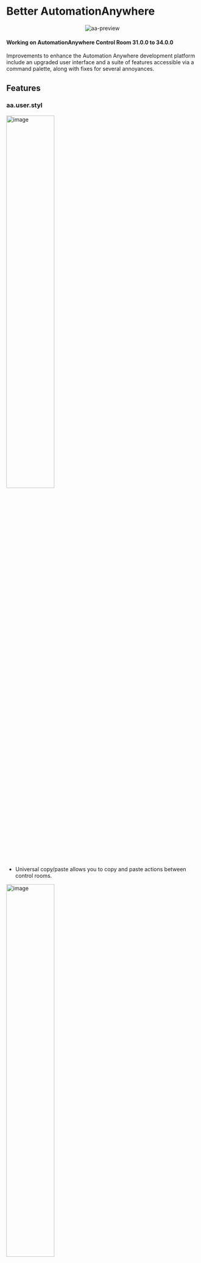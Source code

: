 # Better AutomationAnywhere

<div align="center">
<img src="https://i.ibb.co/pK7C9N2/aa-preview.png" alt="aa-preview" border="0">
</div>

#### Working on AutomationAnywhere Control Room 31.0.0 to 34.0.0
Improvements to enhance the Automation Anywhere development platform include an upgraded user interface and a suite of features accessible via a command palette, along with fixes for several annoyances.

## Features

### aa.user.styl
<img src="https://i.ibb.co/W2bxLKX/image.png" alt="image" border="0" width="50%">
<br>

- Universal copy/paste allows you to copy and paste actions between control rooms.

<img src="https://i.ibb.co/fdmcjvF/image.png" alt="image" border="0" width="50%">

- Converts input fields that have a horizontal scroll into text areas that break words, allowing you to view all contents at a glance.

<img src="https://i.ibb.co/fx0RDqk/input-to-areatext.png" alt="input-to-areatext" border="0" width="60%">

- Redesigned the annoying buttons for selecting actions, variables, and triggers.

<img src="https://i.ibb.co/tHhMdWs/services.png" alt="services" border="0" width="60%">

- Increases the font size and assigns Cascadia Code and Cursive Cascadia Code to key parts of the UI.
- Adds a colorful background.
- And much more...

### userScript.js
https://github.com/Jamir-boop/automationanywhere-improvements/assets/73477811/f7c6eec2-409f-495d-88e3-028e5b6d4593

The script adds a command palette to Automation Anywhere, which can be invoked using the `Alt + P` key combination. The command palette provides a set of commands that can be used to perform various actions on the Automation Anywhere platform. The commands include:

- `a`, `addaction`, `add action`, `action`: Opens and focuses the actions input field.
- `adv`, `addvar`, `add variable`: Adds a new variable.
- `v`, `showvars`, `list variables`, `variables`: Shows all variables.
- `duv`, `delete unused`, `remove unused variables`: Deletes unused variables.
- `hd`, `hide dialog`, `close dialog`: Hides the dialog that appears when a bot is running.
- `up`, `updatepkgs`, `upgrade packages`: Updates all packages.
- `fa`, `fold all`, `collapse all`: Folds all sections in the code.
- `p`, `private`, `private bots`: Redirects to the private bots folder.
- `help`, `h`, `show help`: Displays help information for available commands.

If an invalid command is entered, a help message is displayed with a list of valid commands.

## Installation
These are a userScript (`userScript.js`) and a userStyle (`aa.user.styl`), designed to function either together or independently. The `userScript.js` operates within the Tampermonkey extension, whereas the `aa.user.styl` is executed through the Stylus extension.

### Considerations
- Ensure the control room is set to English to maintain the correct functionality of script selectors.
- Optionally, consider installing the [Casacadia Code](https://github.com/microsoft/cascadia-code) font on your system.

1. Install the [Tampermonkey extension](https://www.tampermonkey.net) on your browser.
2. Install the [userScript file](https://update.greasyfork.org/scripts/477891/Better%20AutomationAnywhere.user.js).
3. Install the [Stylus extension](https://github.com/openstyles/stylus) on yout browser
4. Install the [userStyle](https://github.com/Jamir-boop/automationanywhere-improvements/raw/main/aa.user.styl) file.

## Usage

1. Navigate to the Automation Anywhere platform.
2. Press `Alt + P` to invoke the command palette.
3. Enter a command or `help` for a list of commands.
4. Press `Enter` to execute the command.

## Why are there two separate files with different extensions?

I'm aware that the presence of two files across different formats may seem unnecessary and potentially confusing.

This decision was made considering the fact that there's no need to reinvent the wheel by creating a way to ship the entire `aa.user.styl` file, which was written in Stylus syntax. Both Stylus and Tampermonkey frameworks are proficient in simplifying the development work, expediting the process. Please note that I'm open to options that can streamline the installation process.

## License

This project is licensed under the MIT License.

## Author

This script was created by jamir-boop.
